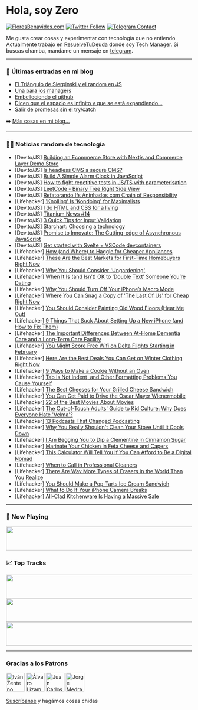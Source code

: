 # Hola, soy Zero

[![FloresBenavides.com](https://img.shields.io/website?down_message=oops&label=MiBlog&style=for-the-badge&up_message=online&url=https%3A%2F%2Ffloresbenavides.com)](https://floresbenavides.com) [![Twitter Follow](https://img.shields.io/twitter/follow/ZeroDragon?color=%231DA1F2&label=Follow&logo=twitter&logoColor=ffffff&style=for-the-badge)](https://twitter.com/zerodragon) [![Telegram Contact](https://img.shields.io/badge/escr%C3%ADbeme-ZeroDragon-%2326A5E4?style=for-the-badge&logo=telegram)](https://t.me/zerodragon)

Me gusta crear cosas y experimentar con tecnología que no entiendo.
Actualmente trabajo en [ResuelveTuDeuda](http://github.com/resuelve) donde soy Tech Manager.
Si buscas chamba, mandame un mensaje en [telegram](https://t.me/zerodragon).

---

### 📕 Últimas entradas en mi blog
<!-- BLOG-POST-LIST:START -->
- [El Triángulo de Sierpinski y el random en JS](https://floresbenavides.com/el-triangulo-de-sierpinski-y-el-random-en-js/)
- [Una para los managers](https://floresbenavides.com/una-para-los-managers/)
- [Embelleciendo el github](https://floresbenavides.com/embelleciendo-el-github/)
- [Dicen que el espacio es infinito y que se está expandiendo…](https://floresbenavides.com/dicen-que-el-espacio-es-infinito-y-que-se-esta-expandiendo/)
- [Salir de promesas sin el try/catch](https://floresbenavides.com/salir-de-promesas-sin-el-try-catch/)
<!-- BLOG-POST-LIST:END -->

➡️ [Más cosas en mi blog...](https://floresbenavides.com)

---

### 👨‍💻 Noticias random de tecnología
<!-- TECH-POSTS:START -->
- [Dev.to/JS] [Building an Ecommerce Store with Nextjs and Commerce Layer Demo Store](https://dev.to/bolajiayodeji/building-an-ecommerce-store-with-nextjs-and-commerce-layer-demo-store-37hp)
- [Dev.to/JS] [Is headless CMS a secure CMS?](https://dev.to/momciloo/is-headless-cms-a-secure-cms-1327)
- [Dev.to/JS] [Build A Simple Alarm Clock in JavaScript](https://dev.to/wirelessqna/build-a-simple-alarm-clock-in-javascript-533g)
- [Dev.to/JS] [How to fight repetitive tests in JS/TS with parameterisation](https://dev.to/dchowitz/how-to-fight-repetitive-tests-in-jsts-with-parameterisation-3i67)
- [Dev.to/JS] [LeetCode - Binary Tree Right Side View](https://dev.to/_alkesh26/leetcode-path-sum-iii-32pf)
- [Dev.to/JS] [Refatorando Ifs Aninhados com Chain of Responsibility](https://dev.to/abelsouzacosta/refatorando-ifs-aninhados-com-chain-of-responsibility-4l7p)
- [Lifehacker] [&#39;Knolling&#39; Is &#39;Kondoing&#39; for Maximalists](https://lifehacker.com/knolling-is-kondoing-for-maximalists-1850013391)
- [Dev.to/JS] [I do HTML and CSS for a living](https://dev.to/starbist/i-do-html-and-css-for-a-living-20lj)
- [Dev.to/JS] [Titanium News #14](https://dev.to/miga/titanium-news-14-bdp)
- [Dev.to/JS] [3 Quick Tips for Input Validation](https://dev.to/dennistraub/3-quick-tips-for-input-validation-25jn)
- [Dev.to/JS] [Starchart: Choosing a technology](https://dev.to/ririio/starchart-choosing-chakra-3hie)
- [Dev.to/JS] [Promise to Innovate: The Cutting-edge of Asynchronous JavaScript](https://dev.to/shubhamb/promise-to-innovate-the-cutting-edge-of-asynchronous-javascript-7in)
- [Dev.to/JS] [Get started with Svelte + VSCode devcontainers](https://dev.to/jonesrussell/get-started-with-svelte-vscode-devcontainers-3jnf)
- [Lifehacker] [How &lpar;and Where&rpar; to Haggle for Cheaper Appliances](https://lifehacker.com/how-and-where-to-haggle-for-cheaper-appliances-1850013405)
- [Lifehacker] [These Are the Best Markets for First-Time Homebuyers Right Now](https://lifehacker.com/these-are-the-best-markets-for-first-time-homebuyers-ri-1850013422)
- [Lifehacker] [Why You Should Consider &#39;Ungardening&#39;](https://lifehacker.com/why-you-should-consider-ungardening-1850012644)
- [Lifehacker] [When It Is &lpar;and Isn’t&rpar; OK to ‘Double Text’ Someone You’re Dating](https://lifehacker.com/when-it-is-and-isn-t-ok-to-double-text-someone-you-1850012867)
- [Lifehacker] [Why You Should Turn Off Your iPhone’s Macro Mode](https://lifehacker.com/why-you-should-turn-off-your-iphone-s-macro-mode-1850013633)
- [Lifehacker] [Where You Can Snag a Copy of &#39;The Last Of Us&#39; for Cheap Right Now](https://lifehacker.com/where-you-can-snag-a-copy-of-the-last-of-us-for-cheap-r-1850013560)
- [Lifehacker] [You Should Consider Painting Old Wood Floors &lpar;Hear Me Out&rpar;](https://lifehacker.com/you-should-consider-painting-old-wood-floors-hear-me-o-1850012146)
- [Lifehacker] [9 Things That Suck About Setting Up a New iPhone &lpar;and How to Fix Them&rpar;](https://lifehacker.com/9-things-that-suck-about-setting-up-a-new-iphone-and-h-1850011322)
- [Lifehacker] [The Important Differences Between At-Home Dementia Care and a Long-Term Care Facility](https://lifehacker.com/the-important-differences-between-at-home-dementia-care-1850012343)
- [Lifehacker] [You Might Score Free Wifi on Delta Flights Starting in February](https://lifehacker.com/you-might-score-free-wifi-on-delta-flights-starting-in-1850012845)
- [Lifehacker] [Here Are the Best Deals You Can Get on Winter Clothing Right Now](https://lifehacker.com/here-are-the-best-deals-you-can-get-on-winter-clothing-1850002554)
- [Lifehacker] [9 Ways to Make a Cookie Without an Oven](https://lifehacker.com/9-ways-to-make-a-cookie-without-an-oven-1850012499)
- [Lifehacker] [Tab Is Not Indent, and Other Formatting Problems You Cause Yourself](https://lifehacker.com/tab-is-not-indent-and-other-formatting-problems-you-ca-1850012082)
- [Lifehacker] [The Best Cheeses for Your Grilled Cheese Sandwich](https://lifehacker.com/the-best-cheeses-for-your-grilled-cheese-sandwich-1850009055)
- [Lifehacker] [You Can Get Paid to Drive the Oscar Mayer Wienermobile](https://lifehacker.com/you-can-get-paid-to-drive-the-oscar-mayer-wienermobile-1850008766)
- [Lifehacker] [22 of the Best Movies About Movies](https://lifehacker.com/22-of-the-best-movies-about-movies-1850006992)
- [Lifehacker] [The Out-of-Touch Adults&#39; Guide to Kid Culture: Why Does Everyone Hate &#39;Velma&#39;?](https://lifehacker.com/why-does-everyone-hate-velma-1850009913)
- [Lifehacker] [13 Podcasts That Changed Podcasting](https://lifehacker.com/12-podcasts-that-changed-podcasting-1850003445)
- [Lifehacker] [Why You Really Shouldn&#39;t Clean Your Stove Until It Cools Down](https://lifehacker.com/why-you-really-shouldnt-clean-your-stove-until-it-cools-1850007101)
- [Lifehacker] [I Am Begging You to Dip a Clementine in Cinnamon Sugar](https://lifehacker.com/i-am-begging-you-to-dip-a-clementine-in-cinnamon-sugar-1850008803)
- [Lifehacker] [Marinate Your Chicken in Feta Cheese and Capers](https://lifehacker.com/marinate-your-chicken-in-feta-cheese-and-capers-1850008205)
- [Lifehacker] [This Calculator Will Tell You If You Can Afford to Be a Digital Nomad](https://lifehacker.com/this-calculator-will-tell-you-if-you-can-afford-to-be-a-1850007114)
- [Lifehacker] [When to Call in Professional Cleaners](https://lifehacker.com/when-to-call-in-professional-cleaners-1849986317)
- [Lifehacker] [There Are Way More Types of Erasers in the World Than You Realize](https://lifehacker.com/there-are-way-more-types-of-erasers-in-the-world-than-y-1850006968)
- [Lifehacker] [You Should Make a Pop-Tarts Ice Cream Sandwich](https://lifehacker.com/you-should-make-a-pop-tarts-ice-cream-sandwich-1850006741)
- [Lifehacker] [What to Do If Your iPhone Camera Breaks](https://lifehacker.com/what-to-do-if-your-iphone-camera-breaks-1850007047)
- [Lifehacker] [All-Clad Kitchenware Is Having a Massive Sale](https://lifehacker.com/all-clad-kitchenware-is-having-a-massive-sale-1850007687)<!-- TECH-POSTS:END -->

---

### 🎵 Now Playing
<a href="https://spotify-now-playing-dun.vercel.app/now-playing?open"><img src="https://spotify-now-playing-dun.vercel.app/now-playing" width="540" height="64"></a>

### 📈 Top Tracks
<a href="https://spotify-now-playing-dun.vercel.app/top-tracks?i=1&open"><img src="https://spotify-now-playing-dun.vercel.app/top-tracks?i=1" width="540" height="64"></a>
<a href="https://spotify-now-playing-dun.vercel.app/top-tracks?i=2&open"><img src="https://spotify-now-playing-dun.vercel.app/top-tracks?i=2" width="540" height="64"></a>
<a href="https://spotify-now-playing-dun.vercel.app/top-tracks?i=3&open"><img src="https://spotify-now-playing-dun.vercel.app/top-tracks?i=3" width="540" height="64"></a>

---

### Gracias a los Patrons
[<img src="https://avatars.githubusercontent.com/u/243380?v=4" alt="Iván Zenteno" width="50px">](https://github.com/k001) [<img src="https://avatars.githubusercontent.com/u/19955639?v=4" alt="Álvaro Lizama" width="50px">](https://github.com/alvarolizama) [<img src="https://avatars.githubusercontent.com/u/2718753?v=4" alt="Juan Carlos Ruiz" width="50px">](https://github.com/JuanCrg90) [<img src="https://avatars.githubusercontent.com/u/37025?v=4" alt="Jorge Medrano" width="50px">](https://github.com/h1pp1e) 

[Suscríbanse](https://www.patreon.com/zerodragon) y hagámos cosas chidas
